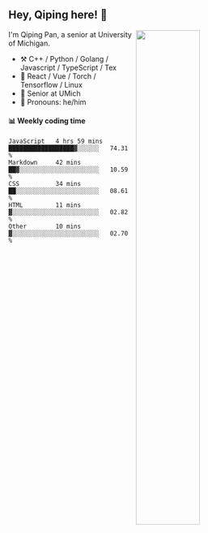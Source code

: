 

## Hey, Qiping here! :wave:

[<img align="right" width="50%" src="https://github-readme-stats.vercel.app/api?username=ppppqp&theme=dark&show_icons=true">](https://metrics.lecoq.io/ppppqp?template=classic)


I'm Qiping Pan, a senior at University of Michigan.

-   :hammer_and_pick: C++ / Python / Golang / Javascript / TypeScript / Tex
-   :pencil: React / Vue / Torch / Tensorflow / Linux 
-   :seedling: Senior at UMich
-   :man: Pronouns: he/him



#### :bar_chart: Weekly coding time

<!--START_SECTION:waka-->

```text
JavaScript   4 hrs 59 mins   ██████████████████▓░░░░░░   74.31 %
Markdown     42 mins         ██▓░░░░░░░░░░░░░░░░░░░░░░   10.59 %
CSS          34 mins         ██░░░░░░░░░░░░░░░░░░░░░░░   08.61 %
HTML         11 mins         ▓░░░░░░░░░░░░░░░░░░░░░░░░   02.82 %
Other        10 mins         ▓░░░░░░░░░░░░░░░░░░░░░░░░   02.70 %
```

<!--END_SECTION:waka-->
